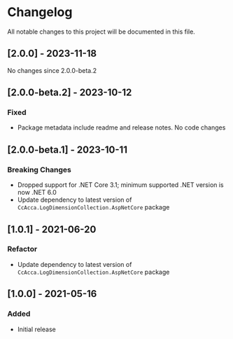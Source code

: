 # Changelog

All notable changes to this project will be documented in this file.

## [2.0.0] - 2023-11-18

No changes since 2.0.0-beta.2

## [2.0.0-beta.2] - 2023-10-12

### Fixed

- Package metadata include readme and release notes. No code changes

## [2.0.0-beta.1] - 2023-10-11

### Breaking Changes

- Dropped support for .NET Core 3.1; minimum supported .NET version is now .NET 6.0
- Update dependency to latest version of `CcAcca.LogDimensionCollection.AspNetCore` package

## [1.0.1] - 2021-06-20

### Refactor

- Update dependency to latest version of `CcAcca.LogDimensionCollection.AspNetCore` package

## [1.0.0] - 2021-05-16

### Added

- Initial release
